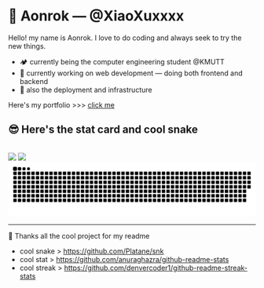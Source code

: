# 🥺 Aonrok — @XiaoXuxxxx

Hello! my name is Aonrok. I love to do coding and always seek to try the new things.
- 🏕️ currently being the computer engineering student @KMUTT
- 🌸 currently working on web development — doing both frontend and backend
- 🐻 also the deployment and infrastructure

Here's my portfolio >>> [click me](https://files.injext.me/resume)

## 😎 Here's the stat card and cool snake
<br>
<img width=400 src="https://github-readme-stats.vercel.app/api/top-langs?username=XiaoXuxxxx&show_icons=true&locale=en&layout=compact&theme=tokyonight" />

<img width=400 src="https://streak-stats.demolab.com?user=XiaoXuxxxx&theme=nightowl&mode=weekly" />

<img width=1200 src="https://github.com/30675/run-snake/blob/output/github-contribution-grid-snake-dark.svg" />

***

🙏 Thanks all the cool project for my readme
- cool snake > https://github.com/Platane/snk
- cool stat > https://github.com/anuraghazra/github-readme-stats
- cool streak > https://github.com/denvercoder1/github-readme-streak-stats
